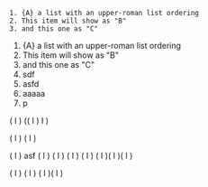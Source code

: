 ```
1. {A} a list with an upper-roman list ordering
2. This item will show as "B"
3. and this one as "C"
```

1. {A} a list with an upper-roman list ordering
2. This item will show as "B"
3. and this one as "C"
4. sdf
5. asfd
6. aaaaa 
7. p

( I )
(( I ) I )

( I )
( I )

( I ) asf 
( I ) 
( I )
( I )
( I )
( I )( I )( I )

( I )
( I )
( I )( I )